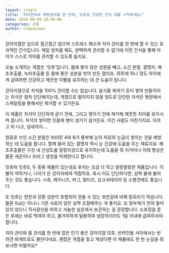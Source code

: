 ```yaml
---
layout: single
title: "치아관리와 체중관리를 한 번에, 잇츄로 건강한 간식 생활 시작하세요!"
date: 2019-08-09 10:00:00
categories: 상품
author: Companimal
---
```


강아지껌은 입으로 잘근잘근 씹으며 스트레스 해소와 치석 관리를 한 번에 할 수 있는 효과적인 간식입니다. 매일 양치를 해도, 완벽하게 관리할 수 없기에 이런 간식을 통해 아이가 스스로 치아를 관리할 수 있도록 돕지요.

오늘 소개하는 개껌은 '잇츄’입니다. 몸에 좋지 않은 성분을 빼고, 소간 분말, 결명자, 해초추출물, 녹차추출물 등 몸에 좋은 성분을 빗어 만든 껌이죠. 하루에 하나 정도 아이에게 급여하면 건강하고 깨끗한 이빨을 유지하는 데 큰 도움이 됩니다.

강아지껌으로 치석을 100% 관리할 수는 없습니다. 음식물 찌꺼기 등이 쌓여 만들어지는 치석은 점차 단단해지는데, 개껌으로 떨어지지 않을 정도로 단단한 치석은 병원에서 스케일링을 통해서만 제거할 수 있거든요.

이 제품은 치석이 단단하게 굳기 전에, 그리고 쌓이기 전에 제거해 깨끗한 치아를 유지시켜 줍니다. 치석이 쌓이면 잇몸에 병이 생기기 쉽거든요. 이건 사람도 마찬가지죠. 아프고 피 나고, 냄새까지….

원료로 쓰인 소간 분말은 비타민 A와 B가 풍부해 눈의 피로와 눈곱이 쌓이는 것을 예방하는 데 도움을 줍니다. 함께 들어 있는 결명자 역시 눈 건강에 도움을 주는 재료지요. 해초추출물은 구강 내 산성도를 알칼리성으로 유지하는데 도움을 줘 치석이나 치태 형성은 물론 세균이나 프라그 생성을 억제한다고 합니다.

잇츄와 잇츄S, 두 종류 제품이 있는데요 후자는 조금 더 작고 말랑말랑한 제품입니다. 이빨이 약하거나, 나이가 든 강아지에게 적합하죠. 혹시 이도 단단하다면, 살짝 물에 불려 주는 것도 좋습니다. 시츄, 페키니즈, 퍼그, 말티즈, 요크셔테리어 등 소형견에도 좋습니다.

또 잇츄는 한천과 강황 성분이 포함되어 얻을 수 있는 포만감에 비해 칼로리가 적습니다. 물론 0㎈는 아니니 기존 사료의 양은 살짝 조절해주는 게 좋지요. 또 방부제가 전혀 들어있지 않으니 직사광선을 피하고 서늘한 실온에서 보관하는 걸 권장합니다. 소포장을 뜯은 후에는 바로 먹여야 하고, 불가피하게 밀봉하여 냉장하더라도 1일 이내에 급여하셔야 합니다.

치아 관리와 몸 관리를 한 번에 잡은 인기 좋은 강아지껌 잇츄, 반려인들 사이에서는 반려견 바게트로도 불린다네요. 괜찮은 개껌을 찾고 계셨다면 이 제품에도 한 번 눈길을 줘보시면 어떨까요?
